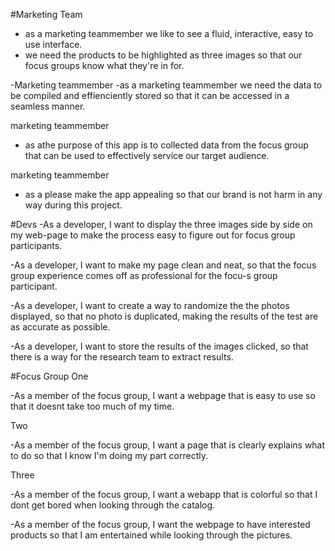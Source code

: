 #Marketing Team
- as a marketing teammember we like to see a fluid, interactive, easy to use interface.
- we need the products to be highlighted as three images so that our focus groups know what they're in for.



-Marketing teammember
-as a marketing teammember we need the data to be compiled and effienciently stored so that it can be accessed in a seamless manner.

marketing teammember
- as athe purpose of this app is to collected data from the focus group that can be used to effectively service our target audience.

marketing teammember 
- as a please make the app appealing so that our brand is not harm in any way during this project.


#Devs
-As a developer, I want to display the three images side by side on my web-page to make the process easy to figure out for focus group participants.

-As a developer, I want to make my page clean and neat, so that the focus group experience comes off as professional for the focu-s group participant.

-As a developer, I want to create a way to randomize the the photos displayed, so that no photo is duplicated, making the results of the test are as accurate as possible.

-As a developer, I want to store the results of the images clicked, so that there is a way for the research team to extract results.


#Focus Group
One

-As a member of the focus group, I want a webpage that is easy to use so that it doesnt take too much of my time.

Two

-As a member of the focus group, I want a page that is clearly explains what to do so that I know I'm doing my part correctly.

Three

-As a member of the focus group, I want a webapp that is colorful so that I dont get bored when looking through the catalog.

-As a member of the focus group, I want the webpage to have interested products so that I am entertained while looking through the pictures.